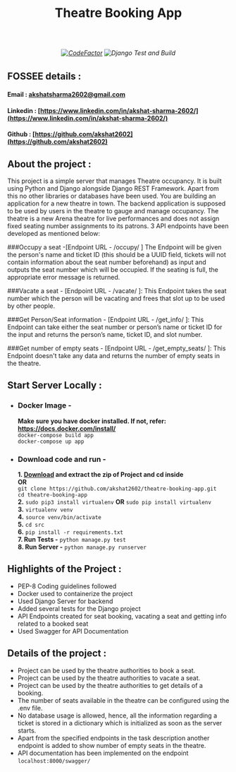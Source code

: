 # <p style="text-align: center;">Theatre Booking App </p>
<br>
<h6 align="center">

[![CodeFactor](https://www.codefactor.io/repository/github/akshat2602/theatre-booking-app/badge)](https://www.codefactor.io/repository/github/akshat2602/theatre-booking-app) 
![Django Test and Build](https://github.com/akshat2602/theatre-booking-app/workflows/Django%20Test%20and%20Build/badge.svg)

</h6>


## FOSSEE details :

#### Email : [akshatsharma2602@gmail.com](mailto:akshatsharma2602@gmail.com)
#### Linkedin : [https://www.linkedin.com/in/akshat-sharma-2602/](https://www.linkedin.com/in/akshat-sharma-2602/)
#### Github : [https://github.com/akshat2602](https://github.com/akshat2602)    


## About the project :
This project is a simple server that manages Theatre occupancy. It is built using Python and Django alongside Django REST Framework. Apart from this no other libraries or databases have been used.
You are building an application for a new theatre in town. The backend application is supposed to be used by users in the theatre to gauge and manage occupancy. The theatre is a new Arena theatre for live performances and does not assign fixed seating number assignments to its patrons. 3 API endpoints have been developed as mentioned below:

###Occupy a seat -[Endpoint URL - /occupy/ ] 
The Endpoint will be given the person's name and ticket ID (this should be a UUID field, tickets will not contain information about the seat number beforehand) as input and outputs the seat number which will be occupied. If the seating is full, the appropriate error message is returned.

###Vacate a seat - [Endpoint URL - /vacate/ ]: 
This Endpoint takes the seat number which the person will be vacating and frees that slot up to be used by other people.

###Get Person/Seat information - [Endpoint URL - /get_info/<NAME or SEATNUM or TICKETID> ]: 
This Endpoint can take either the seat number or person’s name or ticket ID for the input and returns the person’s name, ticket ID, and slot number.

###Get number of empty seats - [Endpoint URL - /get_empty_seats/ ]:
This Endpoint doesn't take any data and returns the number of empty seats in the theatre. 

## Start Server Locally :
* ### Docker Image - 
   **Make sure you have docker installed. If not, refer: https://docs.docker.com/install/** \
   `docker-compose build app` \
   `docker-compose up app`
* ### Download code and run - 
    **1. [Download](https://github.com/akshat2602/theatre-booking-app/archive/master.zip) and extract the zip of Project and cd inside**\
    **OR** \
    `git clone https://github.com/akshat2602/theatre-booking-app.git` \
    `cd theatre-booking-app` \
    **2.** `sudo pip3 install virtualenv`  **OR**  `sudo pip install virtualenv`\
    **3.** `virtualenv venv`\
    **4.** `source venv/bin/activate`\
    **5.** `cd src`\
    **6.** `pip install -r requirements.txt`\
    **7. Run Tests -** `python manage.py test`\
    **8. Run Server -** `python manage.py runserver`


## Highlights of the Project :
* PEP-8 Coding guidelines followed
* Docker used to containerize the project
* Used Django Server for backend
* Added several tests for the Django project
* API Endpoints created for seat booking, vacating a seat and getting info related to a booked seat
* Used Swagger for API Documentation 


## Details of the project :
 * Project can be used by the theatre authorities to book a seat.
 * Project can be used by the theatre authorities to vacate a seat.
 * Project can be used by the theatre authorities to get details of a booking.
 * The number of seats available in the theatre can be configured using the .env file.
 * No database usage is allowed, hence, all the information regarding a ticket is stored in a dictionary which is initialized as soon as the server starts.
 * Apart from the specified endpoints in the task description another endpoint is added to show number of empty seats in the theatre.
 * API documentation has been implemented on the endpoint `localhost:8000/swagger/`